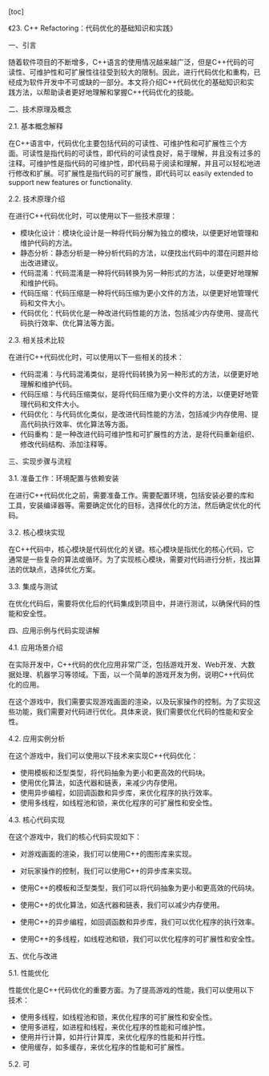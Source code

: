 
[toc]                    
                
                
《23. C++ Refactoring：代码优化的基础知识和实践》

一、引言

随着软件项目的不断增多，C++语言的使用情况越来越广泛，但是C++代码的可读性、可维护性和可扩展性往往受到较大的限制。因此，进行代码优化和重构，已经成为软件开发中不可或缺的一部分。本文将介绍C++代码优化的基础知识和实践方法，以帮助读者更好地理解和掌握C++代码优化的技能。

二、技术原理及概念

2.1. 基本概念解释

在C++语言中，代码优化主要包括代码的可读性、可维护性和可扩展性三个方面。可读性是指代码的可读性，即代码的可读性良好，易于理解，并且没有过多的注释。可维护性是指代码的可维护性，即代码易于阅读和理解，并且可以轻松地进行修改和扩展。可扩展性是指代码的可扩展性，即代码可以 easily  extended to support new features or functionality.

2.2. 技术原理介绍

在进行C++代码优化时，可以使用以下一些技术原理：

- 模块化设计：模块化设计是一种将代码分解为独立的模块，以便更好地管理和维护代码的方法。
- 静态分析：静态分析是一种分析代码的方法，以便找出代码中的潜在问题并给出改进建议。
- 代码混淆：代码混淆是一种将代码转换为另一种形式的方法，以便更好地理解和维护代码。
- 代码压缩：代码压缩是一种将代码压缩为更小文件的方法，以便更好地管理代码和文件大小。
- 代码优化：代码优化是一种改进代码性能的方法，包括减少内存使用、提高代码执行效率、优化算法等方面。

2.3. 相关技术比较

在进行C++代码优化时，可以使用以下一些相关的技术：

- 代码混淆：与代码混淆类似，是将代码转换为另一种形式的方法，以便更好地理解和维护代码。
- 代码压缩：与代码压缩类似，是将代码压缩为更小文件的方法，以便更好地管理代码和文件大小。
- 代码优化：与代码优化类似，是改进代码性能的方法，包括减少内存使用、提高代码执行效率、优化算法等方面。
- 代码重构：是一种改进代码可维护性和可扩展性的方法，是将代码重新组织、修改代码结构、添加注释等。

三、实现步骤与流程

3.1. 准备工作：环境配置与依赖安装

在进行C++代码优化之前，需要准备工作。需要配置环境，包括安装必要的库和工具，安装编译器等。需要确定优化的目标，选择优化的方法，然后确定优化的代码。

3.2. 核心模块实现

在C++代码中，核心模块是代码优化的关键。核心模块是指优化的核心代码，它通常是一些复杂的算法或循环。为了实现核心模块，需要对代码进行分析，找出算法的优缺点，选择优化方案。

3.3. 集成与测试

在优化代码后，需要将优化后的代码集成到项目中，并进行测试，以确保代码的性能和安全性。

四、应用示例与代码实现讲解

4.1. 应用场景介绍

在实际开发中，C++代码的优化应用非常广泛，包括游戏开发、Web开发、大数据处理、机器学习等领域。下面，以一个简单的游戏开发为例，说明C++代码优化的应用。

在这个游戏中，我们需要实现游戏画面的渲染，以及玩家操作的控制。为了实现这些功能，我们需要对代码进行优化。具体来说，我们需要优化代码的性能和安全性。

4.2. 应用实例分析

在这个游戏中，我们可以使用以下技术来实现C++代码优化：

- 使用模板和泛型类型，将代码抽象为更小和更高效的代码块。
- 使用优化算法，如迭代器和链表，来减少内存使用。
- 使用异步编程，如回调函数和异步库，来优化程序的执行效率。
- 使用多线程，如线程池和锁，来优化程序的可扩展性和安全性。

4.3. 核心代码实现

在这个游戏中，我们的核心代码实现如下：

- 对游戏画面的渲染，我们可以使用C++的图形库来实现。
- 对玩家操作的控制，我们可以使用C++的异步库来实现。

- 使用C++的模板和泛型类型，我们可以将代码抽象为更小和更高效的代码块。
- 使用C++的优化算法，如迭代器和链表，我们可以减少内存使用。
- 使用C++的异步编程，如回调函数和异步库，我们可以优化程序的执行效率。
- 使用C++的多线程，如线程池和锁，我们可以优化程序的可扩展性和安全性。

五、优化与改进

5.1. 性能优化

性能优化是C++代码优化的重要方面。为了提高游戏的性能，我们可以使用以下技术：

- 使用多线程，如线程池和锁，来优化程序的可扩展性和安全性。
- 使用多进程，如进程和线程，来优化程序的性能和可维护性。
- 使用并行计算，如并行计算库，来优化程序的性能和并行性。
- 使用缓存，如多缓存，来优化程序的性能和可扩展性。

5.2. 可

